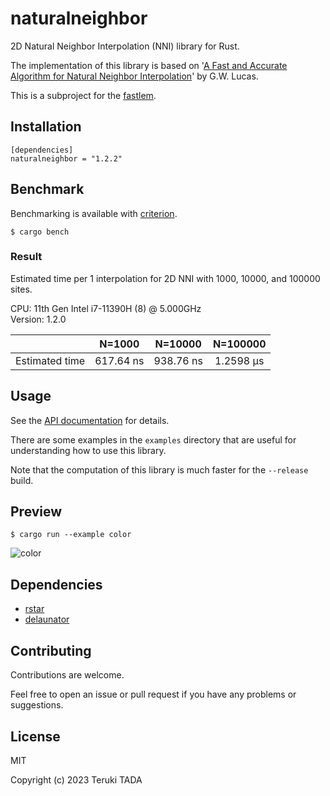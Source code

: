 # naturalneighbor

2D Natural Neighbor Interpolation (NNI) library for Rust.

The implementation of this library is based on '[A Fast and Accurate Algorithm for Natural Neighbor Interpolation](
https://gwlucastrig.github.io/TinfourDocs/NaturalNeighborTinfourAlgorithm/index.html)' by G.W. Lucas.

This is a subproject for the [fastlem](https://github.com/TadaTeruki/fastlem).

## Installation

```
[dependencies]
naturalneighbor = "1.2.2"
```

## Benchmark

Benchmarking is available with [criterion](https://crates.io/crates/criterion).
```
$ cargo bench
```

### Result

Estimated time per 1 interpolation for 2D NNI with 1000, 10000, and 100000 sites.

CPU: 11th Gen Intel i7-11390H (8) @ 5.000GHz<br>
Version: 1.2.0

||N=1000|N=10000|N=100000|
|:---|:---:|:---:|:---:|
|Estimated time|617.64 ns|938.76 ns|1.2598 µs|

## Usage

See the [API documentation](https://docs.rs/naturalneighbor) for details.

There are some examples in the `examples` directory that are useful for understanding how to use this library.

Note that the computation of this library is much faster for the `--release` build.

## Preview

```
$ cargo run --example color
```

![color](https://github.com/TadaTeruki/naturalneighbor/assets/69315285/0b8f7bc6-a15f-470b-bad3-7852eee55dcd)

## Dependencies

 - [rstar](https://crates.io/crates/rstar)
 - [delaunator](https://crates.io/crates/delaunator)

## Contributing

Contributions are welcome. 

Feel free to open an issue or pull request if you have any problems or suggestions.

## License

MIT

Copyright (c) 2023 Teruki TADA
